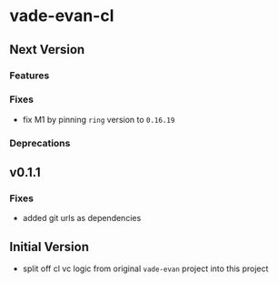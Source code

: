 # vade-evan-cl

## Next Version

### Features

### Fixes

- fix M1 by pinning `ring` version to `0.16.19`

### Deprecations

## v0.1.1

### Fixes

- added git urls as dependencies

## Initial Version

- split off cl vc logic from original `vade-evan` project into this project
